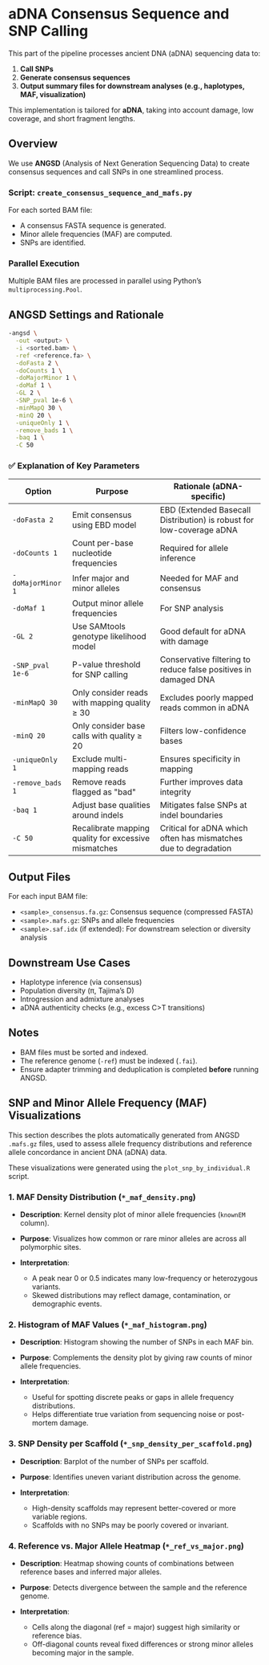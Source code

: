 # aDNA Consensus Sequence and SNP Calling

This part of the pipeline processes ancient DNA (aDNA) sequencing data to:

1. **Call SNPs**
2. **Generate consensus sequences**
3. **Output summary files for downstream analyses (e.g., haplotypes, MAF, visualization)**

This implementation is tailored for **aDNA**, taking into account damage, low coverage, and short fragment lengths.


## Overview

We use **ANGSD** (Analysis of Next Generation Sequencing Data) to create consensus sequences and call SNPs in one streamlined process.

### Script: `create_consensus_sequence_and_mafs.py`

For each sorted BAM file:

* A consensus FASTA sequence is generated.
* Minor allele frequencies (MAF) are computed.
* SNPs are identified.

### **Parallel Execution**

Multiple BAM files are processed in parallel using Python’s `multiprocessing.Pool`.

## ANGSD Settings and Rationale

```bash
-angsd \
  -out <output> \
  -i <sorted.bam> \
  -ref <reference.fa> \
  -doFasta 2 \
  -doCounts 1 \
  -doMajorMinor 1 \
  -doMaf 1 \
  -GL 2 \
  -SNP_pval 1e-6 \
  -minMapQ 30 \
  -minQ 20 \
  -uniqueOnly 1 \
  -remove_bads 1 \
  -baq 1 \
  -C 50
```

### ✅ Explanation of Key Parameters

| Option            | Purpose                                              | Rationale (aDNA-specific)                                            |
| ----------------- | ---------------------------------------------------- | -------------------------------------------------------------------- |
| `-doFasta 2`      | Emit consensus using EBD model                       | EBD (Extended Basecall Distribution) is robust for low-coverage aDNA |
| `-doCounts 1`     | Count per-base nucleotide frequencies                | Required for allele inference                                        |
| `-doMajorMinor 1` | Infer major and minor alleles                        | Needed for MAF and consensus                                         |
| `-doMaf 1`        | Output minor allele frequencies                      | For SNP analysis                                                     |
| `-GL 2`           | Use SAMtools genotype likelihood model               | Good default for aDNA with damage                                    |
| `-SNP_pval 1e-6`  | P-value threshold for SNP calling                    | Conservative filtering to reduce false positives in damaged DNA      |
| `-minMapQ 30`     | Only consider reads with mapping quality ≥ 30        | Excludes poorly mapped reads common in aDNA                          |
| `-minQ 20`        | Only consider base calls with quality ≥ 20           | Filters low-confidence bases                                         |
| `-uniqueOnly 1`   | Exclude multi-mapping reads                          | Ensures specificity in mapping                                       |
| `-remove_bads 1`  | Remove reads flagged as "bad"                        | Further improves data integrity                                      |
| `-baq 1`          | Adjust base qualities around indels                  | Mitigates false SNPs at indel boundaries                             |
| `-C 50`           | Recalibrate mapping quality for excessive mismatches | Critical for aDNA which often has mismatches due to degradation      |


## Output Files

For each input BAM file:

* `<sample>_consensus.fa.gz`: Consensus sequence (compressed FASTA)
* `<sample>.mafs.gz`: SNPs and allele frequencies
* `<sample>.saf.idx` (if extended): For downstream selection or diversity analysis

## Downstream Use Cases

* Haplotype inference (via consensus)
* Population diversity (π, Tajima’s D)
* Introgression and admixture analyses
* aDNA authenticity checks (e.g., excess C>T transitions)

## Notes

* BAM files must be sorted and indexed.
* The reference genome (`-ref`) must be indexed (`.fai`).
* Ensure adapter trimming and deduplication is completed **before** running ANGSD.

## SNP and Minor Allele Frequency (MAF) Visualizations

This section describes the plots automatically generated from ANGSD `.mafs.gz` files, used to assess allele frequency distributions and reference allele concordance in ancient DNA (aDNA) data.

These visualizations were generated using the `plot_snp_by_individual.R` script.

### 1. **MAF Density Distribution** (`*_maf_density.png`)

* **Description**: Kernel density plot of minor allele frequencies (`knownEM` column).
* **Purpose**: Visualizes how common or rare minor alleles are across all polymorphic sites.
* **Interpretation**:

  * A peak near 0 or 0.5 indicates many low-frequency or heterozygous variants.
  * Skewed distributions may reflect damage, contamination, or demographic events.

### 2. **Histogram of MAF Values** (`*_maf_histogram.png`)

* **Description**: Histogram showing the number of SNPs in each MAF bin.
* **Purpose**: Complements the density plot by giving raw counts of minor allele frequencies.
* **Interpretation**:

  * Useful for spotting discrete peaks or gaps in allele frequency distributions.
  * Helps differentiate true variation from sequencing noise or post-mortem damage.

### 3. **SNP Density per Scaffold** (`*_snp_density_per_scaffold.png`)

* **Description**: Barplot of the number of SNPs per scaffold.
* **Purpose**: Identifies uneven variant distribution across the genome.
* **Interpretation**:

  * High-density scaffolds may represent better-covered or more variable regions.
  * Scaffolds with no SNPs may be poorly covered or invariant.

### 4. **Reference vs. Major Allele Heatmap** (`*_ref_vs_major.png`)

* **Description**: Heatmap showing counts of combinations between reference bases and inferred major alleles.
* **Purpose**: Detects divergence between the sample and the reference genome.
* **Interpretation**:

  * Cells along the diagonal (ref = major) suggest high similarity or reference bias.
  * Off-diagonal counts reveal fixed differences or strong minor alleles becoming major in the sample.